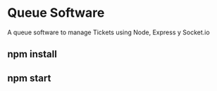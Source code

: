 # Queue Software

A queue software to manage Tickets using  Node, Express y Socket.io

## npm install

## npm start 